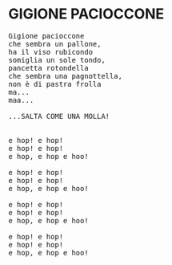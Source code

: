 GIGIONE PACIOCCONE
==================

<pre>
Gigione pacioccone
che sembra un pallone,
ha il viso rubicondo
somiglia un sole tondo,
pancetta rotondella
che sembra una pagnottella,
non è di pastra frolla
ma...
maa...

...SALTA COME UNA MOLLA!


e hop! e hop!
e hop! e hop!
e hop, e hop e hoo!

e hop! e hop!
e hop! e hop!
e hop, e hop e hoo!

e hop! e hop!
e hop! e hop!
e hop, e hop e hoo!

e hop! e hop!
e hop! e hop!
e hop, e hop e hoo!
</pre>
